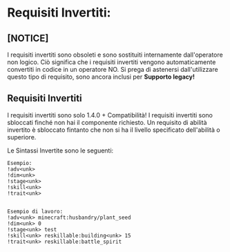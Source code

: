 # Requisiti Invertiti:

## [NOTICE]

I requisiti invertiti sono obsoleti e sono sostituiti internamente dall'operatore non logico. Ciò significa che i requisiti invertiti vengono automaticamente convertiti in codice in un operatore NO. Si prega di astenersi dall'utilizzare questo tipo di requisito, sono ancora inclusi per **Supporto legacy!**

## Requisiti Invertiti

I requisiti invertiti sono solo 1.4.0 + Compatibilità! I requisiti invertiti sono sbloccati finché non hai il componente richiesto. Un requisito di abilità invertito è sbloccato fintanto che non si ha il livello specificato dell'abilità o superiore.

Le Sintassi Invertite sono le seguenti:

    Esempio:
    !adv<unk>
    !dim<unk>
    !stage<unk>
    !skill<unk>
    !trait<unk>
    
    
    Esempio di lavoro:
    !adv<unk> minecraft:husbandry/plant_seed
    !dim<unk> 0
    !stage<unk> test
    !skill<unk> reskillable:building<unk> 15
    !trait<unk> reskillable:battle_spirit